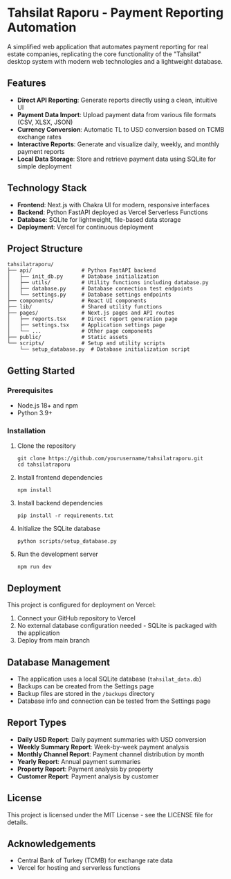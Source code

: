 # Tahsilat Raporu - Payment Reporting Automation

A simplified web application that automates payment reporting for real estate companies, replicating the core functionality of the "Tahsilat" desktop system with modern web technologies and a lightweight database.

## Features

- **Direct API Reporting**: Generate reports directly using a clean, intuitive UI
- **Payment Data Import**: Upload payment data from various file formats (CSV, XLSX, JSON)
- **Currency Conversion**: Automatic TL to USD conversion based on TCMB exchange rates
- **Interactive Reports**: Generate and visualize daily, weekly, and monthly payment reports
- **Local Data Storage**: Store and retrieve payment data using SQLite for simple deployment

## Technology Stack

- **Frontend**: Next.js with Chakra UI for modern, responsive interfaces
- **Backend**: Python FastAPI deployed as Vercel Serverless Functions
- **Database**: SQLite for lightweight, file-based data storage
- **Deployment**: Vercel for continuous deployment

## Project Structure

```
tahsilatraporu/
├── api/                # Python FastAPI backend
│   ├── init_db.py      # Database initialization
│   ├── utils/          # Utility functions including database.py
│   ├── database.py     # Database connection test endpoints
│   └── settings.py     # Database settings endpoints
├── components/         # React UI components
├── lib/                # Shared utility functions
├── pages/              # Next.js pages and API routes
│   ├── reports.tsx     # Direct report generation page
│   ├── settings.tsx    # Application settings page
│   └── ...             # Other page components
├── public/             # Static assets
└── scripts/            # Setup and utility scripts
    └── setup_database.py  # Database initialization script
```

## Getting Started

### Prerequisites

- Node.js 18+ and npm
- Python 3.9+

### Installation

1. Clone the repository
   ```
   git clone https://github.com/yourusername/tahsilatraporu.git
   cd tahsilatraporu
   ```

2. Install frontend dependencies
   ```
   npm install
   ```

3. Install backend dependencies
   ```
   pip install -r requirements.txt
   ```

4. Initialize the SQLite database
   ```
   python scripts/setup_database.py
   ```

5. Run the development server
   ```
   npm run dev
   ```

## Deployment

This project is configured for deployment on Vercel:

1. Connect your GitHub repository to Vercel
2. No external database configuration needed - SQLite is packaged with the application
3. Deploy from main branch

## Database Management

- The application uses a local SQLite database (`tahsilat_data.db`)
- Backups can be created from the Settings page
- Backup files are stored in the `/backups` directory
- Database info and connection can be tested from the Settings page

## Report Types

- **Daily USD Report**: Daily payment summaries with USD conversion
- **Weekly Summary Report**: Week-by-week payment analysis
- **Monthly Channel Report**: Payment channel distribution by month
- **Yearly Report**: Annual payment summaries
- **Property Report**: Payment analysis by property
- **Customer Report**: Payment analysis by customer

## License

This project is licensed under the MIT License - see the LICENSE file for details.

## Acknowledgements

- Central Bank of Turkey (TCMB) for exchange rate data
- Vercel for hosting and serverless functions